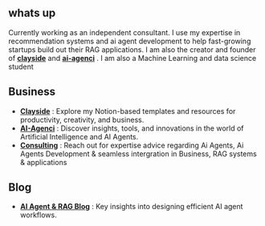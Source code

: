 ##  whats up

Currently working as an independent consultant. I use my expertise in recommendation systems and ai agent development to help fast-growing startups build out their RAG applications.
I am also the creator and founder of **[clayside](https://clayside.co)** and  **[ai-agenci](https://ai-agenci.com)** . I am also a Machine Learning and data science student

##  Business
- **[Clayside](https://clayside.co)** : Explore my Notion-based templates and resources for productivity, creativity, and business.
- **[AI-Agenci](https://ai-agenci.com)** : Discover insights, tools, and innovations in the world of Artificial Intelligence and AI Agents.
- **[Consulting](https://Consulting.ai-agenci.com)** : Reach out for expertise advice regarding Ai Agents, Ai Agents Development & seamless intergration in Business, RAG systems & applications

##  Blog
- **[AI Agent & RAG Blog](https://blog.ai-agenci.com)** : Key insights into designing efficient AI agent workflows.
       
